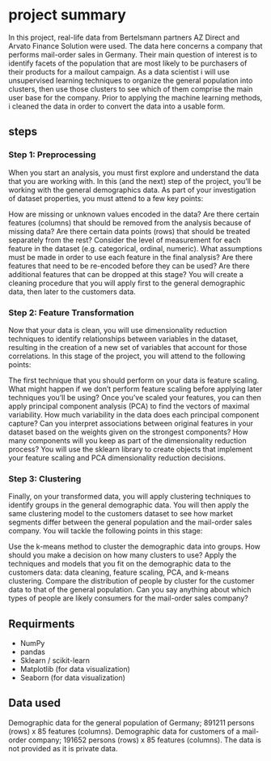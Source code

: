 # project summary
In this project,  real-life data from Bertelsmann partners AZ Direct and Arvato Finance Solution were used. The data here concerns a company that performs mail-order sales in Germany. Their main question of interest is to identify facets of the population that are most likely to be purchasers of their products for a mailout campaign. As a data scientist i will use unsupervised learning techniques to organize the general population into clusters, then use those clusters to see which of them comprise the main user base for the company. Prior to applying the machine learning methods, i cleaned the data in order to convert the data into a usable form.

## steps
### Step 1: Preprocessing
When you start an analysis, you must first explore and understand the data that you are working with. In this (and the next) step of the project, you’ll be working with the general demographics data. As part of your investigation of dataset properties, you must attend to a few key points:

How are missing or unknown values encoded in the data? Are there certain features (columns) that should be removed from the analysis because of missing data? Are there certain data points (rows) that should be treated separately from the rest?
Consider the level of measurement for each feature in the dataset (e.g. categorical, ordinal, numeric). What assumptions must be made in order to use each feature in the final analysis? Are there features that need to be re-encoded before they can be used? Are there additional features that can be dropped at this stage?
You will create a cleaning procedure that you will apply first to the general demographic data, then later to the customers data.

### Step 2: Feature Transformation
Now that your data is clean, you will use dimensionality reduction techniques to identify relationships between variables in the dataset, resulting in the creation of a new set of variables that account for those correlations. In this stage of the project, you will attend to the following points:

The first technique that you should perform on your data is feature scaling. What might happen if we don’t perform feature scaling before applying later techniques you’ll be using?
Once you’ve scaled your features, you can then apply principal component analysis (PCA) to find the vectors of maximal variability. How much variability in the data does each principal component capture? Can you interpret associations between original features in your dataset based on the weights given on the strongest components? How many components will you keep as part of the dimensionality reduction process?
You will use the sklearn library to create objects that implement your feature scaling and PCA dimensionality reduction decisions.

### Step 3: Clustering
Finally, on your transformed data, you will apply clustering techniques to identify groups in the general demographic data. You will then apply the same clustering model to the customers dataset to see how market segments differ between the general population and the mail-order sales company. You will tackle the following points in this stage:

Use the k-means method to cluster the demographic data into groups. How should you make a decision on how many clusters to use?
Apply the techniques and models that you fit on the demographic data to the customers data: data cleaning, feature scaling, PCA, and k-means clustering. Compare the distribution of people by cluster for the customer data to that of the general population. Can you say anything about which types of people are likely consumers for the mail-order sales company?

## Requirments
* NumPy
* pandas
* Sklearn / scikit-learn
* Matplotlib (for data visualization)
* Seaborn (for data visualization)

## Data used 

Demographic data for the general population of Germany; 891211 persons (rows) x 85 features (columns).
Demographic data for customers of a mail-order company; 191652 persons (rows) x 85 features (columns).
The data is not provided as it is private data.

